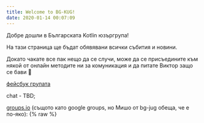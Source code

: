 ```yaml
---
title: Welcome to BG-KUG!
date: 2020-01-14 00:07:09
---
```


Добре дошли в Българската Kotlin юзъргрупа!

На тази страница ще бъдат обявявани всички събития и новини.

Докато чакате все пак нещо да се случи, може да се присъедините към някой от онлайн методите ни за комуникация и да питате Виктор защо се бави 🐢 


[фейсбук групата](https://www.facebook.com/groups/bgkug/) 

chat - TBD;

[groups.io](https://groups.io/g/bg-kug/) (същото като google groups, но Мишо от bg-jug обеща, че е по-яко):
{% raw %}
<div class="classictemplate template" style="display: block;">
                <style type="text/css">
                    #groupsio_embed_signup input {border:1px solid #999; -webkit-appearance:none;}
                    #groupsio_embed_signup .email {display:block; padding:8px 0; margin:0 4% 10px 0; text-indent:5px; width:58%; min-width:130px;}
                    #groupsio_embed_signup #templatearchives {float: right}
                    #groupsio_embed_signup .button {
                
                        width:25%; margin:0 0 10px 0; min-width:90px;
                        background-image: linear-gradient(to bottom,#337ab7 0,#265a88 100%);
                        background-repeat: repeat-x;
                        border-color: #245580;
                        text-shadow: 0 -1px 0 rgba(0,0,0,.2);
                        box-shadow: inset 0 1px 0 rgba(255,255,255,.15),0 1px 1px rgba(0,0,0,.075);
                        padding: 5px 10px;
                        font-size: 12px;
                        line-height: 1.5;
                        border-radius: 3px;
                        color: #fff;
                        background-color: #337ab7;
                        display: inline-block;
                        margin-bottom: 0;
                        font-weight: 400;
                        text-align: center;
                        white-space: nowrap;
                        vertical-align: middle;
                    }
                </style>
                <div id="groupsio_embed_signup">
                <form action="https://groups.io/g/bg-kug/signup?u=4833044916892686538" method="post" id="groupsio-embedded-subscribe-form" name="groupsio-embedded-subscribe-form" target="_blank">
                    <div id="groupsio_embed_signup_scroll">
                        <input type="email" value="" name="email" class="email" id="email" placeholder="email address" required="" data-kpxc-id="kpxcpw342845639">
                    
                    <div style="position: absolute; left: -5000px;" aria-hidden="true"><input type="text" name="b_4833044916892686538" tabindex="-1" value=""></div>
                    <input type="submit" value="Subscribe" name="subscribe" id="groupsio-embedded-subscribe" class="button">
                    <div id="templatearchives"><p><a id="archivelink" href="https://groups.io/g/bg-kug/topics">groups.io архив</a></p></div>
                </div>
                </form>
            </div>
        </div>  
{% endraw %}